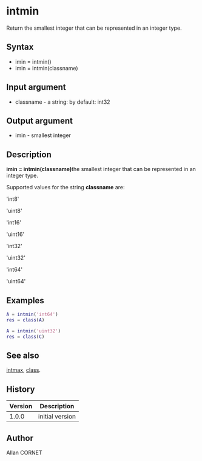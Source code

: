 

# intmin

Return the smallest integer that can be represented in an integer type.

## Syntax

- imin = intmin()
- imin = intmin(classname)

## Input argument

 - classname - a string: by default: int32

## Output argument

 - imin - smallest integer

## Description


  <p><b>imin = intmin(classname)</b>the smallest integer that can be represented in an integer type.</p>
  <p>Supported values for the string <b>classname</b> are:</p>
  <p>'int8'</p>
  <p>'uint8'</p>
  <p>'int16'</p>
  <p>'uint16'</p>
  <p>'int32'</p>
  <p>'uint32'</p>
  <p>'int64'</p>
  <p>'uint64'</p>


## Examples

```matlab
A = intmin('int64')
res = class(A)
```
```matlab
A = intmin('uint32')
res = class(C)
```

## See also

[intmax](intmax.md), [class](class.html).
## History

|Version|Description|
|------|------|
|1.0.0|initial version|


## Author

Allan CORNET



